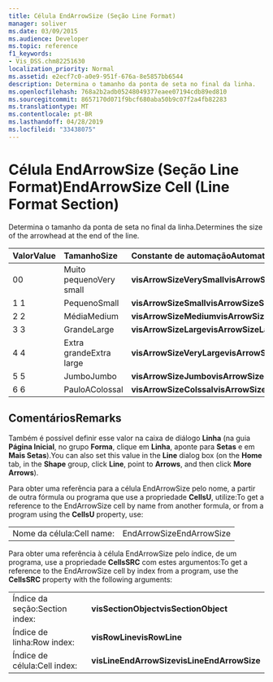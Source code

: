 ```yaml
---
title: Célula EndArrowSize (Seção Line Format)
manager: soliver
ms.date: 03/09/2015
ms.audience: Developer
ms.topic: reference
f1_keywords:
- Vis_DSS.chm82251630
localization_priority: Normal
ms.assetid: e2ecf7c0-a0e9-951f-676a-8e5857bb6544
description: Determina o tamanho da ponta de seta no final da linha.
ms.openlocfilehash: 768a2b2adb05248049377eaee07194cdb89ed810
ms.sourcegitcommit: 8657170d071f9bcf680aba50b9c07f2a4fb82283
ms.translationtype: MT
ms.contentlocale: pt-BR
ms.lasthandoff: 04/28/2019
ms.locfileid: "33438075"
---
```

# <a name="endarrowsize-cell-line-format-section"></a><span data-ttu-id="b4b63-103">Célula EndArrowSize (Seção Line Format)</span><span class="sxs-lookup"><span data-stu-id="b4b63-103">EndArrowSize Cell (Line Format Section)</span></span>

<span data-ttu-id="b4b63-104">Determina o tamanho da ponta de seta no final da linha.</span><span class="sxs-lookup"><span data-stu-id="b4b63-104">Determines the size of the arrowhead at the end of the line.</span></span>
  
|<span data-ttu-id="b4b63-105">**Valor**</span><span class="sxs-lookup"><span data-stu-id="b4b63-105">**Value**</span></span>|<span data-ttu-id="b4b63-106">**Tamanho**</span><span class="sxs-lookup"><span data-stu-id="b4b63-106">**Size**</span></span>|<span data-ttu-id="b4b63-107">**Constante de automação**</span><span class="sxs-lookup"><span data-stu-id="b4b63-107">**Automation constant**</span></span>|
|:-----|:-----|:-----|
|<span data-ttu-id="b4b63-108">0</span><span class="sxs-lookup"><span data-stu-id="b4b63-108">0</span></span>  <br/> |<span data-ttu-id="b4b63-109">Muito pequeno</span><span class="sxs-lookup"><span data-stu-id="b4b63-109">Very small</span></span>  <br/> |<span data-ttu-id="b4b63-110">**visArrowSizeVerySmall**</span><span class="sxs-lookup"><span data-stu-id="b4b63-110">**visArrowSizeVerySmall**</span></span> <br/> |
|<span data-ttu-id="b4b63-111">1 </span><span class="sxs-lookup"><span data-stu-id="b4b63-111">1</span></span>  <br/> |<span data-ttu-id="b4b63-112">Pequeno</span><span class="sxs-lookup"><span data-stu-id="b4b63-112">Small</span></span>  <br/> |<span data-ttu-id="b4b63-113">**visArrowSizeSmall**</span><span class="sxs-lookup"><span data-stu-id="b4b63-113">**visArrowSizeSmall**</span></span> <br/> |
|<span data-ttu-id="b4b63-114">2 </span><span class="sxs-lookup"><span data-stu-id="b4b63-114">2</span></span>  <br/> |<span data-ttu-id="b4b63-115">Média</span><span class="sxs-lookup"><span data-stu-id="b4b63-115">Medium</span></span>  <br/> |<span data-ttu-id="b4b63-116">**visArrowSizeMedium**</span><span class="sxs-lookup"><span data-stu-id="b4b63-116">**visArrowSizeMedium**</span></span> <br/> |
|<span data-ttu-id="b4b63-117">3 </span><span class="sxs-lookup"><span data-stu-id="b4b63-117">3</span></span>  <br/> |<span data-ttu-id="b4b63-118">Grande</span><span class="sxs-lookup"><span data-stu-id="b4b63-118">Large</span></span>  <br/> |<span data-ttu-id="b4b63-119">**visArrowSizeLarge**</span><span class="sxs-lookup"><span data-stu-id="b4b63-119">**visArrowSizeLarge**</span></span> <br/> |
|<span data-ttu-id="b4b63-120">4 </span><span class="sxs-lookup"><span data-stu-id="b4b63-120">4</span></span>  <br/> |<span data-ttu-id="b4b63-121">Extra grande</span><span class="sxs-lookup"><span data-stu-id="b4b63-121">Extra large</span></span>  <br/> |<span data-ttu-id="b4b63-122">**visArrowSizeVeryLarge**</span><span class="sxs-lookup"><span data-stu-id="b4b63-122">**visArrowSizeVeryLarge**</span></span> <br/> |
|<span data-ttu-id="b4b63-123">5 </span><span class="sxs-lookup"><span data-stu-id="b4b63-123">5</span></span>  <br/> |<span data-ttu-id="b4b63-124">Jumbo</span><span class="sxs-lookup"><span data-stu-id="b4b63-124">Jumbo</span></span>  <br/> |<span data-ttu-id="b4b63-125">**visArrowSizeJumbo**</span><span class="sxs-lookup"><span data-stu-id="b4b63-125">**visArrowSizeJumbo**</span></span> <br/> |
|<span data-ttu-id="b4b63-126">6 </span><span class="sxs-lookup"><span data-stu-id="b4b63-126">6</span></span>  <br/> |<span data-ttu-id="b4b63-127">PauloA</span><span class="sxs-lookup"><span data-stu-id="b4b63-127">Colossal</span></span>  <br/> |<span data-ttu-id="b4b63-128">**visArrowSizeColssal**</span><span class="sxs-lookup"><span data-stu-id="b4b63-128">**visArrowSizeColossal**</span></span> <br/> |
   
## <a name="remarks"></a><span data-ttu-id="b4b63-129">Comentários</span><span class="sxs-lookup"><span data-stu-id="b4b63-129">Remarks</span></span>

<span data-ttu-id="b4b63-130">Também é possível definir esse valor na caixa de diálogo **Linha** (na guia **Página Inicial**, no grupo **Forma**, clique em **Linha**, aponte para **Setas** e em **Mais Setas**).</span><span class="sxs-lookup"><span data-stu-id="b4b63-130">You can also set this value in the **Line** dialog box (on the **Home** tab, in the **Shape** group, click **Line**, point to **Arrows**, and then click **More Arrows**).</span></span>
  
<span data-ttu-id="b4b63-131">Para obter uma referência para a célula EndArrowSize pelo nome, a partir de outra fórmula ou programa que use a propriedade **CellsU**, utilize:</span><span class="sxs-lookup"><span data-stu-id="b4b63-131">To get a reference to the EndArrowSize cell by name from another formula, or from a program using the **CellsU** property, use:</span></span> 
  
|||
|:-----|:-----|
|<span data-ttu-id="b4b63-132">Nome da célula:</span><span class="sxs-lookup"><span data-stu-id="b4b63-132">Cell name:</span></span>  <br/> |<span data-ttu-id="b4b63-133">EndArrowSize</span><span class="sxs-lookup"><span data-stu-id="b4b63-133">EndArrowSize</span></span>  <br/> |
   
<span data-ttu-id="b4b63-134">Para obter uma referência à célula EndArrowSize pelo índice, de um programa, use a propriedade **CellsSRC** com estes argumentos:</span><span class="sxs-lookup"><span data-stu-id="b4b63-134">To get a reference to the EndArrowSize cell by index from a program, use the **CellsSRC** property with the following arguments:</span></span> 
  
|||
|:-----|:-----|
|<span data-ttu-id="b4b63-135">Índice da seção:</span><span class="sxs-lookup"><span data-stu-id="b4b63-135">Section index:</span></span>  <br/> |<span data-ttu-id="b4b63-136">**visSectionObject**</span><span class="sxs-lookup"><span data-stu-id="b4b63-136">**visSectionObject**</span></span> <br/> |
|<span data-ttu-id="b4b63-137">Índice de linha:</span><span class="sxs-lookup"><span data-stu-id="b4b63-137">Row index:</span></span>  <br/> |<span data-ttu-id="b4b63-138">**visRowLine**</span><span class="sxs-lookup"><span data-stu-id="b4b63-138">**visRowLine**</span></span> <br/> |
|<span data-ttu-id="b4b63-139">Índice de célula:</span><span class="sxs-lookup"><span data-stu-id="b4b63-139">Cell index:</span></span>  <br/> |<span data-ttu-id="b4b63-140">**visLineEndArrowSize**</span><span class="sxs-lookup"><span data-stu-id="b4b63-140">**visLineEndArrowSize**</span></span> <br/> |
   


